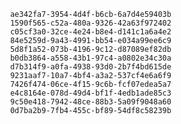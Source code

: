
                ae342fa7-3954-4d4f-b6cb-6a7d4e59403b
                1590f565-c52a-480a-9326-42a63f972402
                c05cf3a0-32ce-4e24-b8e4-d141c1a6a4e2
                84e5259d-9a43-4991-bb54-e034a99ee6c9
                5d8f1a52-073b-4196-9c12-d87089ef82db
                b0db3864-a558-43b1-97c4-a0802e34c30a
                d7b314f9-a0fa-4938-93d0-2b7f4bd615de
                9231aaf7-10a7-4bf4-a3a2-537cf4e6a6f9
                7426f474-06ce-4f15-9c6b-fcf07edea5a7
                e4c8164e-078d-49d4-bf1f-4edb1ade85c3
                9c50e418-7942-48ce-88b3-5a09f9048a60
                0d7ba2b9-7fb4-455c-bf89-54df8c58239b
                